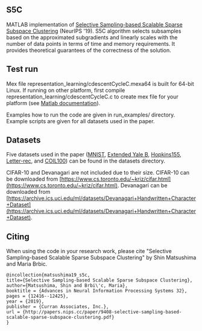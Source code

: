 ## S5C

MATLAB implementation of [Selective Sampling-based Scalable Sparse Subspace Clustering](http://papers.nips.cc/paper/9408-selective-sampling-based-scalable-sparse-subspace-clustering.pdf) (NeurIPS '19). S5C algorithm selects subsamples based on the approximated subgradients and linearly scales with the number of data points in terms of time and memory requirements. It provides theoretical guarantees of the correctness of the solution.  

## Test run

 Mex file representation_learning/cdescentCycleC.mexa64 is built for 64-bit Linux. If running on other platform, first compile  representation_learning/cdescentCycleC.c to create mex file for your platform (see [Matlab documentation](https://www.mathworks.com/help/matlab/matlab_external/build-an-executable-mex-file.html)).

Examples how to run the code are given in run_examples/ directory. Example scripts are given for all datasets used in the paper.

## Datasets

Five datasets used in the paper ([MNIST](http://yann.lecun.com/exdb/mnist/), [Extended Yale B](http://vision.ucsd.edu/~leekc/ExtYaleDatabase/ExtYaleB.html), [Hopkins155](http://www.vision.jhu.edu/data/hopkins155/), [Letter-rec](https://archive.ics.uci.edu/ml/datasets/Letter+Recognition), and [COIL100](http://www1.cs.columbia.edu/CAVE/software/softlib/coil-100.php)) can be found in the datasets directory.

CIFAR-10 and Devanagari are not included due to their size. CIFAR-10 can be downloaded from [https://www.cs.toronto.edu/~kriz/cifar.html](https://www.cs.toronto.edu/~kriz/cifar.html). Devanagari can be downloaded from [https://archive.ics.uci.edu/ml/datasets/Devanagari+Handwritten+Character+Dataset](https://archive.ics.uci.edu/ml/datasets/Devanagari+Handwritten+Character+Dataset).

## Citing

When using the code in your research work, please cite "Selective Sampling-based Scalable Sparse Subspace Clustering" by Shin Matsushima and Maria Brbic.

    @incollection{matsushima19_s5c,
    title={Selective Sampling-based Scalable Sparse Subspace Clustering},
    author={Matsushima, Shin and Brbi\'c, Maria},
    booktitle = {Advances in Neural Information Processing Systems 32},
    pages = {12416--12425},
    year = {2019},
    publisher = {Curran Associates, Inc.},
    url = {http://papers.nips.cc/paper/9408-selective-sampling-based-scalable-sparse-subspace-clustering.pdf}
    }

